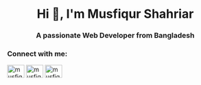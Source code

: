 <h1 align="center">Hi 👋, I'm Musfiqur Shahriar</h1>
<h3 align="center">A passionate Web Developer from Bangladesh</h3>

<h3 align="left">Connect with me:</h3>
<p align="left">
<a href="https://linkedin.com/in/musfiqur-shahriar" target="blank"><img align="center" src="https://raw.githubusercontent.com/rahuldkjain/github-profile-readme-generator/master/src/images/icons/Social/linked-in-alt.svg" alt="musfiqur-shahriar" height="30" width="40" /></a>
<a href="https://fb.com/musfiqur.shahriar2003" target="blank"><img align="center" src="https://raw.githubusercontent.com/rahuldkjain/github-profile-readme-generator/master/src/images/icons/Social/facebook.svg" alt="musfiqur.shahriar2003" height="30" width="40" /></a>
<a href="https://instagram.com/musfiqur._.shahriar" target="blank"><img align="center" src="https://raw.githubusercontent.com/rahuldkjain/github-profile-readme-generator/master/src/images/icons/Social/instagram.svg" alt="musfiqur._.shahriar" height="30" width="40" /></a>
</p>


